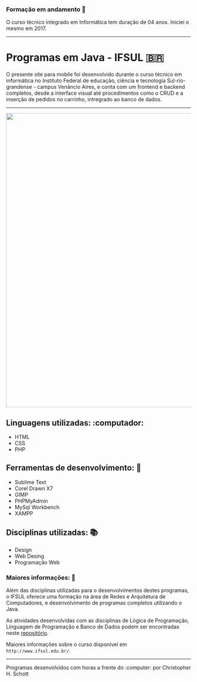 ### Formação em andamento :calendar:

O curso técnico integrado em Informática tem duração de 04 anos. Iniciei o mesmo em 2017.
<hr>

# Programas em Java - IFSUL :brazil:

O presente site para mobile foi desenvolvido durante o curso técnico em informática no Instituto Federal de educação, ciência e tecnologia Sul-rio-grandense - campus Venâncio Aires, e conta com um frontend e backend completos, desde a interface visual até procedimentos como o CRUD e a inserção de pedidos no carrinho, intregrado ao banco de dados.

<hr>
<p align="center">
  <img width="800px" src="https://github.com/ChristopherHauschild/mobile_website-IFSUL/blob/master/logoIF.png?raw=true" />
</p>

## Linguagens utilizadas: :computador:
<ul>
  <li> HTML </li>
  <li> CSS </li>
  <li> PHP </li>
</ul>

## Ferramentas de desenvolvimento: :wrench:
<ul>
  <li> Sublime Text </li>
  <li> Corel Drawn X7 </li>
  <li> GIMP </li>
  <li> PHPMyAdmin </li>
  <li> MySql Workbench </li>
  <li> XAMPP </li>
</ul>

## Disciplinas utilizadas: :books:
<ul>
  <li> Design </li>
  <li> Web Desing </li>
  <li> Programação Web </li>
</ul>

### Maiores informações: :pencil:

Além das disciplinas utilizadas para o desenvolvimentos destes programas, o IFSUL oferece uma formação na área de Redes e Arquitetura de Computadores, e desenvolvimento de programas completos utilizando o Java. 

As atividades desenvolvidas com as disciplinas de Lógica de Programação, Linguagem de Programação e Banco de Dados podem ser encontradas neste <a href="https://github.com/ChristopherHauschild/programas-java-curso-tecnico">repositório</a>.

Maiores informações sobre o curso disponível em `http://www.ifsul.edu.br/`.

<hr>
Programas desenvolvidos com horas a frente do :computer: por Christopher H. Schott

